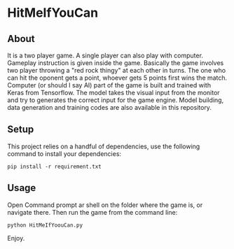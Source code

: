 # HitMeIfYouCan

## About
It is a two player game. A single player can also play with computer. Gameplay instruction is given inside the game. Basically the game involves two player throwing a "red rock thingy" at each other in turns. The one who can hit the oponent gets a point, whoever gets 5 points first wins the match. Computer (or should I say AI) part of the game is built and trained with Keras from Tensorflow. The model takes the visual input from the monitor and try to generates the correct input for the game engine. Model building, data generation and training codes are also available in this repository. 

## Setup

This project relies on a handful of dependencies, use the following command to install your dependencies:

```shell
pip install -r requirement.txt
```


## Usage

Open Command prompt ar shell on the folder where the game is, or navigate there. Then run the game from the command line:

```shell
python HitMeIfYoouCan.py
```

Enjoy.
